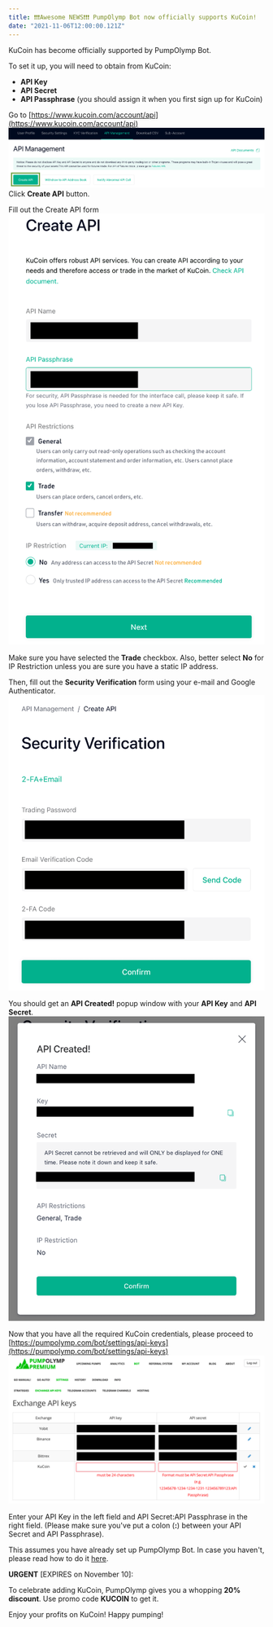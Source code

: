 ```yaml
---
title: ❗❗❗Awesome NEWS❗❗❗ PumpOlymp Bot now officially supports KuCoin!
date: "2021-11-06T12:00:00.121Z"
---
```


KuCoin has become officially supported by PumpOlymp Bot.

To set it up, you will need to obtain from KuCoin:
- **API Key**
- **API Secret**
- **API Passphrase** (you should assign it when you first sign up for KuCoin)

Go to [https://www.kucoin.com/account/api](https://www.kucoin.com/account/api)
![KuCoin API Management](./1.png)
Click **Create API** button.

Fill out the Create API form
![Create API form](./2.png)

Make sure you have selected the **Trade** checkbox.
Also, better select **No** for IP Restriction unless you are sure you have a static IP address.

Then, fill out the **Security Verification** form using your e-mail and Google Authenticator.
![Security Verification form](./3.png)

You should get an **API Created!** popup window with your **API Key** and **API Secret**.
![API Created! popup window](./4.png)

Now that you have all the required KuCoin credentials, please proceed to [https://pumpolymp.com/bot/settings/api-keys](https://pumpolymp.com/bot/settings/api-keys)
![PumpOlymp Exchange API keys](./5.png)

Enter your API Key in the left field and API Secret:API Passphrase in the right field. (Please make sure you've put a colon (**:**) between your API Secret and API Passphrase).

This assumes you have already set up PumpOlymp Bot. In case you haven't, please read how to do it [here](https://pumpolymp.com/bot/info).

**URGENT** [EXPIRES on November 10]:

To celebrate adding KuCoin, PumpOlymp gives you a whopping **20% discount**.
Use promo code **KUCOIN** to get it.

Enjoy your profits on KuCoin!
Happy pumping!